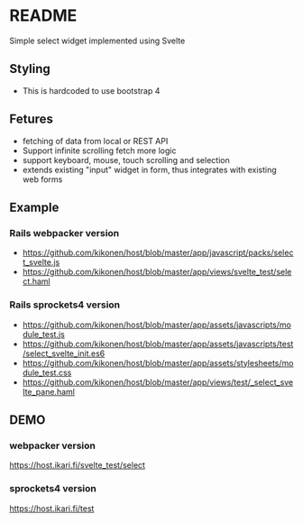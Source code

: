 # README

Simple select widget implemented using Svelte

## Styling

- This is hardcoded to use bootstrap 4

## Fetures

- fetching of data from local or REST API
- Support infinite scrolling fetch more logic
- support keyboard, mouse, touch scrolling and selection
- extends existing "input" widget in form, thus integrates with existing web forms

## Example

### Rails webpacker version
- https://github.com/kikonen/host/blob/master/app/javascript/packs/select_svelte.js
- https://github.com/kikonen/host/blob/master/app/views/svelte_test/select.haml

### Rails sprockets4 version
- https://github.com/kikonen/host/blob/master/app/assets/javascripts/module_test.js
- https://github.com/kikonen/host/blob/master/app/assets/javascripts/test/select_svelte_init.es6
- https://github.com/kikonen/host/blob/master/app/assets/stylesheets/module_test.css
- https://github.com/kikonen/host/blob/master/app/views/test/_select_svelte_pane.haml

## DEMO

### webpacker version
https://host.ikari.fi/svelte_test/select

### sprockets4 version
https://host.ikari.fi/test
